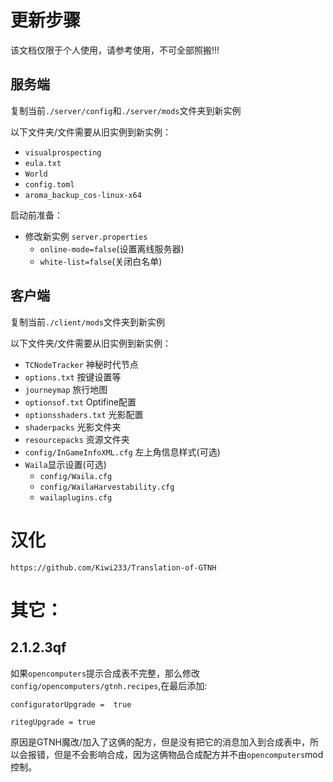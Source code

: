# 更新步骤

该文档仅限于个人使用，请参考使用，不可全部照搬!!!

## 服务端

复制当前`./server/config`和`./server/mods`文件夹到新实例

以下文件夹/文件需要从旧实例到新实例：

 - `visualprospecting`
 - `eula.txt`
 - `World`
 - `config.toml`
 - `aroma_backup_cos-linux-x64`

启动前准备：
 - 修改新实例 `server.properties`
   - `online-mode=false`(设置离线服务器)
   - `white-list=false`(关闭白名单)

## 客户端

复制当前`./client/mods`文件夹到新实例

以下文件夹/文件需要从旧实例到新实例：

  -  `TCNodeTracker` 神秘时代节点
  -  `options.txt`  按键设置等
  -  `journeymap` 旅行地图
  -  `optionsof.txt` Optifine配置
  -  `optionsshaders.txt` 光影配置
  -  `shaderpacks` 光影文件夹
  -  `resourcepacks` 资源文件夹
  -  `config/InGameInfoXML.cfg` 左上角信息样式(可选)
  -  `Waila`显示设置(可选)
     -  `config/Waila.cfg`
     -  `config/WailaHarvestability.cfg`
     -  `wailaplugins.cfg`

# 汉化

`https://github.com/Kiwi233/Translation-of-GTNH`

# 其它：

## 2.1.2.3qf

如果`opencomputers`提示合成表不完整，那么修改`config/opencomputers/gtnh.recipes`,在最后添加:
```
configuratorUpgrade =  true

ritegUpgrade = true

```

原因是GTNH魔改/加入了这俩的配方，但是没有把它的消息加入到合成表中，所以会报错，但是不会影响合成，因为这俩物品合成配方并不由`opencomputers`mod控制。
